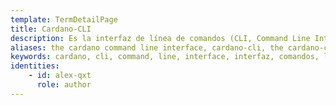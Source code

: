 ```yaml
---
template: TermDetailPage
title: Cardano-CLI
description: Es la interfaz de línea de comandos (CLI, Command Line Interface) desde la cual un usuario puede interactuar con el nodo de Cardano y la blockchain.
aliases: the cardano command line interface, cardano-cli, the cardano-cli, cardano command line interface, programming cardano, cardano stake pool operator, submit a transaction on cardano using the cli
keywords: cardano, cli, command, line, interface, interfaz, comandos, linea
identities: 
    - id: alex-qxt
      role: author
---
```

